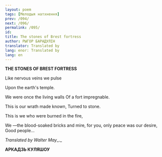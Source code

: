 ```yaml
---
layout: poem
tags: [Мелодыя натхнення]
prev: /094/
next: /096/
permalink: /095/
id: 
title: The stones of Brest fortress
author: РЫГОР БАРАДУЛІН
translator: Translated by 
lang: enor: Translated by 
lang: en
---
```



**THE STONES OF BREST FORTRESS**

Like nervous veins we pulse

Upon the earth's temple.

We were once the living walls Of  a fort impregnable.

This is our wrath made known, Turned to stone.

This is we who were burned in the fire,

We —the blood-soaked bricks and mire, for  you, only peace was our desire, Good people...

_Translated by Walter May__._

**АРКАДЗЬ  КУЛЯШОУ** 

